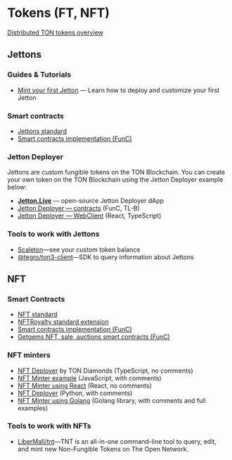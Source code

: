 # Tokens (FT, NFT)

[Distributed TON tokens overview](https://telegra.ph/Scalable-DeFi-in-TON-03-30)

## Jettons

### Guides & Tutorials

* [Mint your first Jetton](/develop/dapps/tutorials/jetton-minter/) — Learn how to deploy and customize your first Jetton

### Smart contracts

* [Jettons standard](https://github.com/ton-blockchain/TEPs/blob/master/text/0074-jettons-standard.md)
* [Smart contracts implementation (FunC)](https://github.com/ton-blockchain/token-contract/)

### Jetton Deployer

Jettons are custom fungible tokens on the TON Blockchain. You can create your own token on the TON Blockchain using the Jetton Deployer example below:

* **[Jetton.Live](https://jetton.live/)** — open-source Jetton Deployer dApp
* [Jetton Deployer — contracts](https://github.com/ton-defi-org/jetton-deployer-contracts) (FunC, TL-B)
* [Jetton Deployer — WebClient](https://github.com/ton-defi-org/jetton-deployer-webclient) (React, TypeScript)

### Tools to work with Jettons

* [Scaleton](http://scaleton.io)—see your custom token balance
* [@tegro/ton3-client](https://github.com/TegroTON/ton3-client#jettons-example)—SDK to query information about Jettons


## NFT

### Smart Contracts

* [NFT standard](https://github.com/ton-blockchain/TEPs/blob/master/text/0062-nft-standard.md)
* [NFTRoyalty standard extension](https://github.com/ton-blockchain/TEPs/blob/master/text/0066-nft-royalty-standard.md)
* [Smart contracts implementation (FunC)](https://github.com/ton-blockchain/token-contract/)
* [Getgems NFT, sale, auctions smart contracts (FunC)](https://github.com/getgems-io/nft-contracts)

### NFT minters

* [NFT Deployer](https://github.com/tondiamonds/ton-nft-deployer) by TON Diamonds (TypeScript, no comments)
* [NFT Minter example](https://github.com/ton-foundation/token-contract/tree/main/nft/web-example) (JavaScript, with comments)
* [NFT Minter using React](https://github.com/tonbuilders/tonbuilders-minter) (React, no comments)
* [NFT Deployer](https://github.com/anomaly-guard/nft-deployer) (Python, with comments)
* [NFT Minter using Golang](https://github.com/xssnick/tonutils-go#nft) (Golang library, with comments and full examples)

### Tools to work with NFTs

* [LiberMall/tnt](https://github.com/LiberMall/tnt)—TNT is an all-in-one command-line tool to query, edit, and mint new Non-Fungible Tokens on The Open Network.

